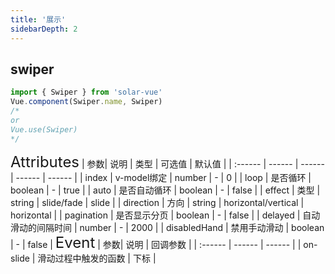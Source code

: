 ```yaml
---
title: '展示'
sidebarDepth: 2
---
```


## swiper

<ClientOnly>
  <sv-swiper/>
</ClientOnly>

```javascript
import { Swiper } from 'solar-vue'
Vue.component(Swiper.name, Swiper)
/*
or
Vue.use(Swiper)
*/
```

<ClientOnly>
<font size=5>Attributes</font>
| 参数| 说明 | 类型 | 可选值 | 默认值 |
| :------ | ------ | ------ | ------ | ------ |
| index | v-model绑定 | number | - | 0 |
| loop | 是否循环 | boolean | - | true |
| auto | 是否自动循环 | boolean | - | false |
| effect | 类型 | string | slide/fade | slide |
| direction | 方向 | string | horizontal/vertical | horizontal |
| pagination | 是否显示分页 | boolean | - | false |
| delayed | 自动滑动的间隔时间 | number | - | 2000 |
| disabledHand | 禁用手动滑动 | boolean | - | false |
</ClientOnly>

<ClientOnly>
<font size=5>Event</font>
| 参数| 说明 | 回调参数 |
| :------ | ------ | ------ |
| on-slide | 滑动过程中触发的函数 | 下标 |
</ClientOnly>
